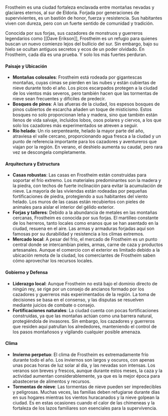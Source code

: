 Frostheim es una ciudad fortaleza enclavada entre montañas nevadas y glaciares eternos, al sur de Eldoria. Forjada por generaciones de supervivientes, es un bastión de honor, fuerza y resistencia. Sus habitantes viven con dureza, pero con un fuerte sentido de comunidad y tradición.

Conocida por sus forjas, sus cazadores de monstruos y guerreros legendarios como [[Dave Erikson]], Frostheim es un refugio para quienes buscan un nuevo comienzo lejos del bullicio del sur. Sin embargo, bajo su hielo se ocultan antiguos secretos y ecos de un poder olvidado.
En Frostheim, cada día es una prueba. Y solo los más fuertes perduran.

#### Paisaje y Ubicación

- **Montañas colosales**: 
	Frostheim está rodeada por gigantescas montañas, cuyas cimas se pierden en las nubes y están cubiertas de nieve durante todo el año. Los picos escarpados protegen a la ciudad de los vientos más severos, pero también hacen que las tormentas de nieve sean frecuentes y difíciles de predecir.
- **Bosques de pinos**: 
	A las afueras de la ciudad, los espesos bosques de pinos cubiertos de escarcha añaden un toque de misticismo. Estos bosques no solo proporcionan leña y madera, sino que también están llenos de vida salvaje, incluidos lobos, osos polares y ciervos, a los que solo los cazadores más experimentados se atreven a seguir.
- **Río helado**: 
	Un río serpenteante, helado la mayor parte del año, atraviesa el valle cercano, proporcionando agua fresca a la ciudad y un punto de referencia importante para los cazadores y aventureros que viajan por la región. En verano, el deshielo aumenta su caudal, pero rara vez se descongela completamente.

#### Arquitectura y Estructura

- **Casas robustas**: 
	Las casas en Frostheim están construidas para soportar el frío extremo. Los materiales predominantes son la madera y la piedra, con techos de fuerte inclinación para evitar la acumulación de nieve. La mayoría de las viviendas están rodeadas por pequeñas fortificaciones de piedra, protegiendo a sus habitantes del viento helado. Los muros de las casas están recubiertos con pieles de animales para aislar el interior del gélido exterior.
- **Forjas y talleres**:
	Debido a la abundancia de metales en las montañas cercanas, Frostheim es conocida por sus forjas. El martilleo constante de los herreros, tanto locales como enanos que se han asentado en la ciudad, resuena en el aire. Las armas y armaduras forjadas aquí son famosas por su durabilidad y resistencia a los climas extremos.
- **Mercado local**: 
	A pesar del frío, el mercado de Frostheim es un punto central donde se intercambian pieles, armas, carne de caza y productos artesanales. Aunque el comercio con el exterior es limitado debido a la ubicación remota de la ciudad, los comerciantes de Frostheim saben cómo aprovechar los recursos locales.

#### Gobierno y Defensa

- **Liderazgo local**: 
	Aunque Frostheim no está bajo el dominio directo de ningún rey, se rige por un consejo de ancianos formado por los cazadores y guerreros más experimentados de la región. La toma de decisiones se basa en el consenso, y las disputas se resuelven mediante juicios de combate o consejo.
- **Fortificaciones naturales**: 
	La ciudad cuenta con pocas fortificaciones construidas, ya que las montañas actúan como una barrera natural, protegiéndola de invasores. Sin embargo, los cazadores y guerreros que residen aquí patrullan los alrededores, manteniendo el control de los pasos montañosos y vigilando cualquier posible amenaza.

#### Clima

- **Invierno perpetuo**: 
	El clima de Frostheim es extremadamente frío durante todo el año. Los inviernos son largos y oscuros, con apenas unas pocas horas de luz solar al día, y las nevadas son intensas. Los veranos son breves y frescos, aunque durante estos meses, la caza y la actividad aumentan considerablemente, ya que es la mejor época para abastecerse de alimentos y recursos.
- **Tormentas de nieve**: 
	Las tormentas de nieve pueden ser impredecibles y peligrosas. Muchas veces, las familias deben refugiarse durante días en sus hogares mientras los vientos huracanados y la nieve golpean la ciudad. Es en estas ocasiones cuando el calor de las chimeneas y la fortaleza de los lazos familiares son esenciales para la supervivencia.